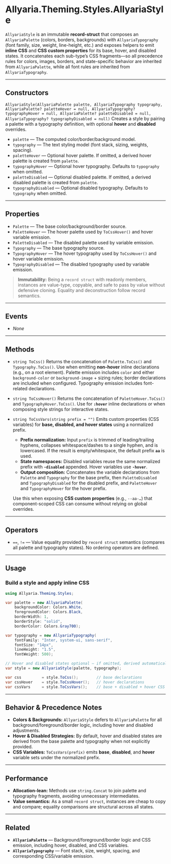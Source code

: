 # Allyaria.Theming.Styles.AllyariaStyle

`AllyariaStyle` is an immutable **record-struct** that composes an `AllyariaPalette` (colors, borders, backgrounds) with
`AllyariaTypography` (font family, size, weight, line-height, etc.) and exposes helpers to emit **inline CSS** and **CSS
custom properties** for its base, hover, and disabled states. It concatenates each sub-type’s CSS fragments—so all
precedence rules for colors, images, borders, and state-specific behavior are inherited from `AllyariaPalette`, while
all
font rules are inherited from `AllyariaTypography`.

---

## Constructors

`AllyariaStyle(AllyariaPalette palette, AllyariaTypography typography, AllyariaPalette? paletteHover = null, AllyariaTypography? typographyHover = null, AllyariaPalette? paletteDisabled = null, AllyariaTypography? typographyDisabled = null)`
Creates a style by pairing a palette with a typography definition, with optional **hover** and **disabled** overrides.

  * `palette` — The computed color/border/background model.
  * `typography` — The text styling model (font stack, sizing, weights, spacing).
  * `paletteHover` — Optional hover palette. If omitted, a derived hover palette is created from `palette`.
  * `typographyHover` — Optional hover typography. Defaults to `typography` when omitted.
  * `paletteDisabled` — Optional disabled palette. If omitted, a derived disabled palette is created from `palette`.
  * `typographyDisabled` — Optional disabled typography. Defaults to `typography` when omitted.

---

## Properties

* `Palette` — The base color/background/border source.
* `PaletteHover` — The hover palette used by `ToCssHover()` and hover variable emission.
* `PaletteDisabled` — The disabled palette used by variable emission.
* `Typography` — The base typography source.
* `TypographyHover` — The hover typography used by `ToCssHover()` and hover variable emission.
* `TypographyDisabled` — The disabled typography used by variable emission.

> **Immutability:** Being a `record struct` with readonly members, instances are value-type, copyable, and safe to
> pass by value without defensive cloning. Equality and deconstruction follow record semantics.

---

## Events

* *None*

---

## Methods

* `string ToCss()`
  Returns the concatenation of `Palette.ToCss()` and `Typography.ToCss()`.
  Use when emitting **non-hover** inline declarations (e.g., on a root element). Palette emission includes `color` and
  either `background-color` or `background-image` + sizing rules; border declarations are included when configured.
  Typography emission includes font-related declarations.

* `string ToCssHover()`
  Returns the concatenation of `PaletteHover.ToCss()` and `TypographyHover.ToCss()`.
  Use for **`:hover`** inline declarations or when composing style strings for interactive states.

* `string ToCssVars(string prefix = "")`
  Emits custom properties (CSS variables) for **base, disabled, and hover states** using a normalized prefix.

    * **Prefix normalization:** Input `prefix` is trimmed of leading/trailing hyphens, collapses whitespace/dashes to a
      single hyphen, and is lowercased. If the result is empty/whitespace, the default prefix **`aa`** is used.
    * **State namespaces:** Disabled variables reuse the same normalized prefix with **`-disabled`** appended. Hover
      variables use **`-hover`**.
    * **Output composition:** Concatenates the variable declarations from `Palette` and `Typography` for the base
      prefix,
      then `PaletteDisabled` and `TypographyDisabled` for the disabled prefix, and `PaletteHover` and
      `TypographyHover` for the hover prefix.

  Use this when exposing **CSS custom properties** (e.g., `--aa-…`) that component-scoped CSS can consume without
  relying on global overrides.

---

## Operators

* `==`, `!=` — Value equality provided by `record struct` semantics (compares all palette and typography states).
  No ordering operators are defined.

---

## Usage

### Build a style and apply inline CSS

```csharp
using Allyaria.Theming.Styles;

var palette = new AllyariaPalette(
    backgroundColor: Colors.White,
    foregroundColor: Colors.Black,
    borderWidth: 1,
    borderStyle: "solid",
    borderColor: Colors.Gray700);

var typography = new AllyariaTypography(
    fontFamily: "Inter, system-ui, sans-serif",
    fontSize: "14px",
    lineHeight: "1.5",
    fontWeight: 500);

// Hover and disabled states optional — if omitted, derived automatically
var style = new AllyariaStyle(palette, typography);

var css         = style.ToCss();        // base declarations
var cssHover    = style.ToCssHover();   // hover declarations
var cssVars     = style.ToCssVars();    // base + disabled + hover CSS variables
```

---

## Behavior & Precedence Notes

* **Colors & Backgrounds:** `AllyariaStyle` defers to `AllyariaPalette` for all background/foreground/border logic,
  including hover and disabled adjustments.
* **Hover & Disabled Strategies:** By default, hover and disabled states are derived from the base palette and
  typography
  when not explicitly provided.
* **CSS Variables:** `ToCssVars(prefix)` emits **base**, **disabled**, and **hover** variable sets under the normalized
  prefix.

---

## Performance

* **Allocation-lean:** Methods use `string.Concat` to join palette and typography fragments, avoiding unnecessary
  intermediates.
* **Value semantics:** As a small `record struct`, instances are cheap to copy and compare; equality comparisons are
  structural across all states.

---

## Related

* **`AllyariaPalette`** — Background/foreground/border logic and CSS emission, including hover, disabled, and CSS
  variables.
* **`AllyariaTypography`** — Font stack, size, weight, spacing, and corresponding CSS/variable emission.
